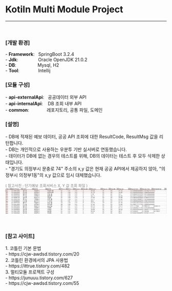 <h1><b>Kotiln Multi Module Project</b></h1>

<hr>
<br>

<h3>[개발 환경]</h3>
- <b>Framework</b>: &nbsp; SpringBoot 3.2.4<br>
- <b>Jdk</b>: &nbsp;&nbsp;&nbsp;&nbsp;&nbsp;&nbsp;&nbsp;&nbsp;&nbsp;&nbsp;&nbsp;&nbsp;&nbsp;&nbsp; Oracle OpenJDK 21.0.2<br>
- <b>DB</b>: &nbsp;&nbsp;&nbsp;&nbsp;&nbsp;&nbsp;&nbsp;&nbsp;&nbsp;&nbsp;&nbsp;&nbsp;&nbsp;&nbsp;&nbsp;&nbsp;Mysql, H2<br>
- <b>Tool</b>: &nbsp;&nbsp;&nbsp;&nbsp;&nbsp;&nbsp;&nbsp;&nbsp;&nbsp;&nbsp;&nbsp;&nbsp;&nbsp;&nbsp;Intellij

<br>

<h3>[모듈 구성]</h3>
- <b>api-externalApi</b>: &nbsp; 공공데이터 외부 API<br>
- <b>api-internalApi</b>: &nbsp;&nbsp; DB 조회 내부 API<br>
- <b>common</b>: &nbsp;&nbsp;&nbsp;&nbsp;&nbsp;&nbsp;&nbsp;&nbsp;&nbsp;&nbsp;&nbsp;&nbsp; 레포지토리, 공통 파일, 도메인

<br>

<h3>[설명]</h3>
- DB에 적재된 예보 데이터, 공공 API 조회에 대한 ResultCode, ResultMsg 값을 리턴합니다.<br>
- DB는 개인적으로 사용하는 우분투 기반 실서버로 연동했습니다.<br>
- 데이터가 DB에 없는 경우의 테스트를 위해, DB의 데이터는 테스트 후 모두 삭제한 상태입니다.<br>
- "경기도 의정부시 문충로 74" 주소의 x,y 값은 현재 공공 API에서 제공하지 않아, "의정부시 의정부1동"의 x,y 값으로 임시 대체했습니다.<br>

<span style="font-size: smaller; color:gray">( 참고사진 : 단기예보 조회서비스 X, Y 값 조회 파일 )</span><br>
<img src="xy.png">

<br>

<h3>[참고 사이트]</h3>
1. 코틀린 기본 문법<br>
   - https://cjw-awdsd.tistory.com/20 <br>
2. 코틀린 환경에서의 JPA 사용법<br>
   - https://ittrue.tistory.com/482 <br>
3. 멀티모듈 프로젝트 구성<br>
   - https://junuuu.tistory.com/627 <br>
   - https://cjw-awdsd.tistory.com/55 <br>

<br>
<br>
